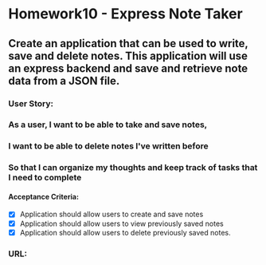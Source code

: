 # Homework10 - Express Note Taker

## Create an application that can be used to write, save and delete notes. This application will use an express backend and save and retrieve note data from a JSON file. 

### User Story:
### As a user, I want to be able to take and save notes, 
### I want to be able to delete notes I've written before
### So that I can organize my thoughts and keep track of tasks that I need to complete

#### Acceptance Criteria:
- [x] Application should allow users to create and save notes
- [x] Application should allow users to view previously saved notes
- [x] Application should allow users to delete previously saved notes.

### URL: 

